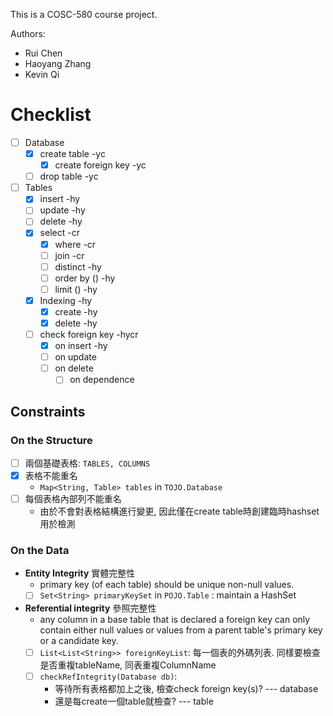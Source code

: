 This is a COSC-580 course project.

Authors:
- Rui Chen
- Haoyang Zhang
- Kevin Qi

# Checklist
- [ ] Database
  - [x] create table -yc
    - [x] create foreign key -yc
  - [ ] drop table -yc
- [ ] Tables
  - [x] insert -hy
  - [ ] update -hy
  - [ ] delete -hy
  - [x] select -cr
    - [x] where -cr
    - [ ] join -cr
    - [ ] distinct -hy
    - [ ] order by () -hy
    - [ ] limit () -hy
  - [x] Indexing -hy
    - [x] create -hy
    - [x] delete -hy
  - [ ] check foreign key -hycr
    - [x] on insert -hy
    - [ ] on update
    - [ ] on delete
      - [ ] on dependence
## Constraints
### On the Structure
- [ ] 兩個基礎表格: `TABLES, COLUMNS`
- [X] 表格不能重名
  - `Map<String, Table> tables`  in `TOJO.Database`
- [ ] 每個表格內部列不能重名
  - 由於不會對表格結構進行變更, 因此僅在create table時創建臨時hashset用於檢測

### On the Data
- **Entity Integrity** 實體完整性
  - primary key (of each table) should be unique non-null values.
  - [ ] `Set<String> primaryKeySet` in `POJO.Table` : maintain a HashSet
- **Referential integrity** 參照完整性
  - any column in a base table that is declared a foreign key can only contain either null values or values from a parent table's primary key or a candidate key.
  - [ ] `List<List<String>> foreignKeyList`: 每一個表的外碼列表. 同樣要檢查是否重複tableName, 同表重複ColumnName
  - [ ] `checkRefIntegrity(Database db)`:
    - 等待所有表格都加上之後, 檢查check foreign key(s)? --- database
    - 還是每create一個table就檢查? --- table

